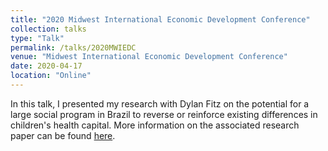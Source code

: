 ```yaml
---
title: "2020 Midwest International Economic Development Conference"
collection: talks
type: "Talk"
permalink: /talks/2020MWIEDC
venue: "Midwest International Economic Development Conference"
date: 2020-04-17
location: "Online"
---
```


In this talk, I presented my research with Dylan Fitz on the potential for a large social program in Brazil to reverse or reinforce existing differences in children's health capital. More information on the associated research paper can be found [here](https://rileyleague.github.io/publications/catchup).
